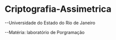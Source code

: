 # Criptografia-Assimetrica

--Universidade do Estado do Rio de Janeiro

--Matéria: laboratório de Porgramação
